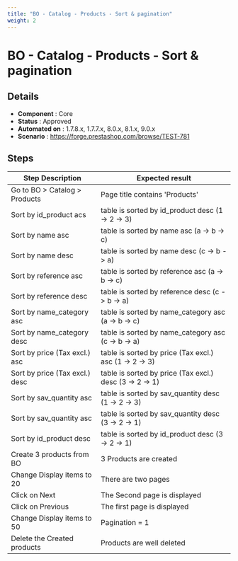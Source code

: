 ```yaml
---
title: "BO - Catalog - Products - Sort & pagination"
weight: 2
---
```


# BO - Catalog - Products - Sort & pagination
## Details
* **Component** : Core
* **Status** : Approved
* **Automated on** : 1.7.8.x, 1.7.7.x, 8.0.x, 8.1.x, 9.0.x
* **Scenario** : https://forge.prestashop.com/browse/TEST-781

## Steps
| Step Description | Expected result |
| ----- | ----- |
| Go to BO > Catalog > Products | Page title contains 'Products' |
| Sort by id_product acs | table is sorted by id_product desc (1 -> 2 -> 3) |
| Sort by name asc | table is sorted by name asc (a -> b -> c) |
| Sort by name desc | table is sorted by name desc (c -> b -> a) |
| Sort by reference asc | table is sorted by reference asc (a -> b -> c) |
| Sort by reference desc | table is sorted by reference desc (c -> b -> a) |
| Sort by name_category asc | table is sorted by name_category asc (a -> b -> c) |
| Sort by name_category desc | table is sorted by name_category asc (c -> b -> a) |
| Sort by price (Tax excl.) asc | table is sorted by price (Tax excl.) asc (1 -> 2 -> 3) |
| Sort by price (Tax excl.) desc | table is sorted by price (Tax excl.) desc (3 -> 2 -> 1) |
| Sort by sav_quantity asc | table is sorted by sav_quantity desc (1 -> 2 -> 3) |
| Sort by sav_quantity asc | table is sorted by sav_quantity desc  (3 -> 2 -> 1) |
| Sort by id_product desc | table is sorted by id_product desc (3 -> 2 -> 1) |
| Create 3 products from BO | 3 Products are created |
| Change Display items to 20 | There are two pages |
| Click on Next | The Second page is displayed |
| Click on Previous | The first page is displayed |
| Change Display items to 50 | Pagination = 1 |
| Delete the Created products | Products are well deleted |